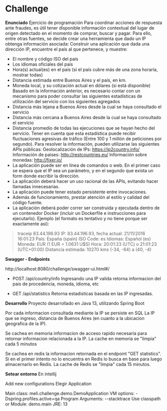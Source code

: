 
# Challenge

**Enunciado**
Ejercicio de programación
Para coordinar acciones de respuesta ante fraudes, es útil tener disponible información
contextual del lugar de origen detectado en el momento de comprar, buscar y pagar. Para
ello, entre otras fuentes, se decide crear una herramienta que dado un IP obtenga
información asociada:
Construir una aplicación que dada una dirección IP, encuentre el país al que pertenece, y
muestre:
- El nombre y código ISO del país
- Los idiomas oficiales del país
- Hora(s) actual(es) en el país (si el país cubre más de una zona horaria, mostrar
todas)
- Distancia estimada entre Buenos Aires y el país, en km.
- Moneda local, y su cotización actual en dólares (si está disponible)
Basado en la información anterior, es necesario contar con un mecanismo para poder
consultar las siguientes estadísticas de utilización del servicio con los siguientes agregados
- Distancia más lejana a Buenos Aires desde la cual se haya consultado el servicio
- Distancia más cercana a Buenos Aires desde la cual se haya consultado el servicio
- Distancia promedio de todas las ejecuciones que se hayan hecho del servicio.
Tener en cuenta que esta estadística puede recibir fluctuaciones agresivas de tráfico (Entre
100 y 1 millón de peticiones por segundo).
Para resolver la información, pueden utilizarse las siguientes APIs públicas:
Geolocalización de IPs: https://ip2country.info/
Información de paises: http://restcountries.eu/
Información sobre monedas: http://fixer.io/
- La aplicación puede ser en línea de comandos o web. En el primer caso se espera
que el IP sea un parámetro, y en el segundo que exista un form donde escribir la
dirección.
- La aplicación deberá hacer un uso racional de las APIs, evitando hacer llamadas
innecesarias.
- La aplicación puede tener estado persistente entre invocaciones.
- Además de funcionamiento, prestar atención al estilo y calidad del código fuente.
- La aplicación deberá poder correr ser construida y ejecutada dentro de un
contenedor Docker (incluir un Dockerfile e instrucciones para ejecutarlo).
Ejemplo (el formato es tentativo y no tiene porque ser exactamente así):
> traceip 83.44.196.93
IP: 83.44.196.93, fecha actual: 21/11/2016 16:01:23
País: España (spain)
ISO Code: es
Idiomas: Español (es)
Moneda: EUR (1 EUR = 1.0631 U$S)
Hora: 20:01:23 (UTC) o 21:01:23 (UTC+01:00)
Distancia estimada: 10270 kms (-34, -64) a (40, -4)

**Swagger - Endpoints**

http://localhost:8080/challenge/swagger-ui.html#/

- POST /api/country/info
Ingresando una IP valida retorna informacion del pais de procedencia, moneda, idioma, etc

- GET /api/statistics
Retorna estadisticas basada en las IP ingresadas.


**Desarrollo**
Proyecto desarrollado en Java 13, utilizando Spring Boot

Por cada informacion consultada mediante la IP se persiste en SQL La IP que se ingreso, distancia de Buenos Aires (en cuanto a la ubicacion geografica de la IP).

Se cachea en memoria informacion de acceso rapido necesaria para retornar informacion relacionada a la IP.
La cache en memoria se "limpia" cada 5 minutos

Se cachea en redis la informacion retornada en el endpoint "GET statistics". Si en el primer intento no lo encuentra en Redis lo busca en base para luego almacernarlo en Redis.
La cache de Redis se "limpia" cada 15 minutos.

**Setear entorno**
En intellij

Add new configurations
Elegir Application

Main class: meli.challenge.demo.DemoApplication
VM options: -Dspring.profiles.active=qa
Program Arguments: --stacktrace
Use classpath or Module: demo.main
JRE: 13
